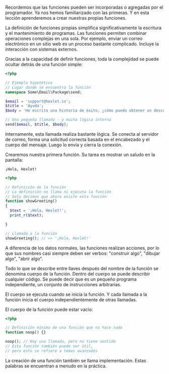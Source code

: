Recordemos que las funciones pueden ser incorporadas o agregadas por el programador. Ya nos hemos familiarizado con las primeras. Y en esta lección aprenderemos a crear nuestras propias funciones.

La definición de funciones propias simplifica significativamente la escritura y el mantenimiento de programas. Las funciones permiten combinar operaciones complejas en una sola. Por ejemplo, enviar un correo electrónico en un sitio web es un proceso bastante complicado. Incluye la interacción con sistemas externos.

Gracias a la capacidad de definir funciones, toda la complejidad se puede ocultar detrás de una función simple:

```php
<?php

// Ejemplo hipotético
// Lugar donde se encuentra la función
namespace Some\Email\Package\send;

$email = 'support@hexlet.io';
$title = 'Ayuda';
$body = 'He escrito una historia de éxito, ¿cómo puedo obtener un descuento?';

// Una pequeña llamada - y mucha lógica interna
send($email, $title, $body);
```

Internamente, esta llamada realiza bastante lógica. Se conecta al servidor de correo, forma una solicitud correcta basada en el encabezado y el cuerpo del mensaje. Luego lo envía y cierra la conexión.

Crearemos nuestra primera función. Su tarea es mostrar un saludo en la pantalla:

```
¡Hola, Hexlet!
```

```php
<?php

// Definición de la función
// La definición no llama ni ejecuta la función
// Solo decimos que ahora existe esta función
function showGreeting()
{
  $text = '¡Hola, Hexlet!';
  print_r($text);

}

// Llamada a la función
showGreeting(); // => '¡Hola, Hexlet!'
```

A diferencia de los datos normales, las funciones realizan acciones, por lo que sus nombres casi siempre deben ser verbos: "construir algo", "dibujar algo", "abrir algo".

Todo lo que se describe entre llaves después del nombre de la función se denomina cuerpo de la función. Dentro del cuerpo se puede describir cualquier código. Se puede decir que es un pequeño programa independiente, un conjunto de instrucciones arbitrarias.

El cuerpo se ejecuta cuando se inicia la función. Y cada llamada a la función inicia el cuerpo independientemente de otras llamadas.

El cuerpo de la función puede estar vacío:

```php
<?php

// Definición mínima de una función que no hace nada
function noop() {}

noop(); // Hay una llamada, pero no tiene sentido
// Esta función también puede ser útil,
// pero esto se refiere a temas avanzados
```

La creación de una función también se llama implementación. Estas palabras se encuentran a menudo en la práctica.
